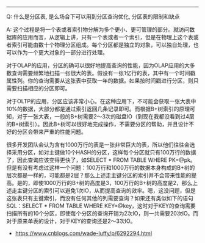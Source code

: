 ---
Q: 什么是分区表, 是么场合下可以用到分区查询优化, 分区表的限制和缺点

A: 这个过程是将一个表或者索引物分解为多个更小、更可管理的部分。就访问数据库的应用而言，从逻辑上讲，只有一个表或者一个索引，但是在物理上这个表或者索引可能由数十个物理分区组成。每个分区都是独立的对象，可以独自处理，也可以作为一个更大对象的一部分进行处理。

对于OLAP的应用，分区的确可以很好地提高查询的性能，因为OLAP应用的大多数查询需要频繁地扫描一张很大的表。假设有一张1亿行的表，其中有一个时间戳属性列。你的查询需要从这张表中获取一年的数据。如果按时间戳进行分区，则只需要扫描相应的分区即可。

对于OLTP的应用，分区应该非常小心。在这种应用下，不可能会获取一张大表中10%的数据，大部分都是通过索引返回几条记录即可。而根据B+树索引的原理可知，对于一张大表，一般的B+树需要2～3次的磁盘IO（到现在我都没看到过4层的B+树索引）。因此B+树可以很好地完成操作，不需要分区的帮助，并且设计不好的分区会带来严重的性能问题。

很多开发团队会认为含有1000万行的表是一张非常巨大的表，所以他们往往会选择采用分区，如对主键做10个HASH的分区，这样每个分区就只有100万行的数据了，因此查询应该变得更快了，如SELECT * FROM TABLE WHERE PK=@pk。但是有没有考虑过这样一个问题：100万行和1000万行的数据本身构成的B+树的层次都是一样的，可能都是2层？那么上述走主键分区的索引并不会带来性能的提高。是的，即使1000万行的B+树的高度是3，100万行的B+树的高度是2，那么上述走主键分区的索引可以避免1次IO，从而提高查询的效率。嗯，这没问题，但是这张表只有主键索引，而没有任何其他的列需要查询？如果还有类似如下的语句SQL：SELECT * FROM TABLE WHERE KEY=@key，这时对于KEY的查询需要扫描所有的10个分区，即使每个分区的查询开销为2次IO，则一共需要20次IO。而对于原来单表的设计，对于KEY的查询还是2～3次IO。

- https://www.cnblogs.com/wade-luffy/p/6292294.html
